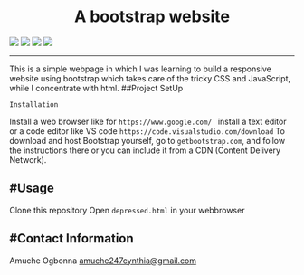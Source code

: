 
<h1 align="center">A bootstrap website</h1>
<p>
<img src="https://img.shields.io/badge/madeby-AmucheOgbonna-<green>">
<img src="https://img.shields.io/badge/-html5-<blue>">
<img src="https://img.shields.io/badge/-css3-<blue>">
<img src="https://img.shields.io/badge/-bootstrap4-<blue>">
  
</p>

---
This is a simple webpage in which I was learning to build a responsive website using bootstrap which takes care of the tricky CSS and JavaScript, while I concentrate with html.
##Project SetUp
```
Installation
```
Install a web browser like for `https://www.google.com/ `
install a text editor  or a code editor like VS code `https://code.visualstudio.com/download`
To download and host Bootstrap yourself, go to `getbootstrap.com`, and follow the instructions there or you can include it from a CDN (Content Delivery Network).

#Usage
---
Clone this repository
Open `depressed.html` in your webbrowser

#Contact Information
---
Amuche Ogbonna  amuche247cynthia@gmail.com


